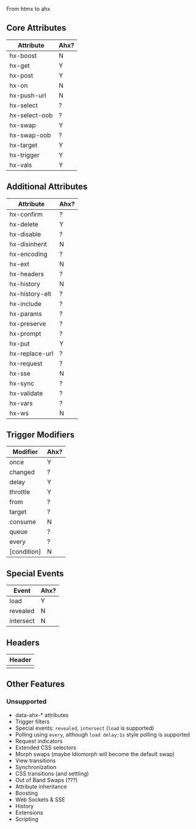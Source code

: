 From htmx to ahx

## Core Attributes

| Attribute     | Ahx? |
| ------------- | ---- |
| hx-boost      | N    |
| hx-get        | Y    |
| hx-post       | Y    |
| hx-on         | N    |
| hx-push-url   | N    |
| hx-select     | ?    |
| hx-select-oob | ?    |
| hx-swap       | Y    |
| hx-swap-oob   | ?    |
| hx-target     | Y    |
| hx-trigger    | Y    |
| hx-vals       | Y    |

## Additional Attributes

| Attribute      | Ahx? |
| -------------- | ---- |
| hx-confirm     | ?    |
| hx-delete      | Y    |
| hx-disable     | ?    |
| hx-disinherit  | N    |
| hx-encoding    | ?    |
| hx-ext         | N    |
| hx-headers     | ?    |
| hx-history     | N    |
| hx-history-elt | ?    |
| hx-include     | ?    |
| hx-params      | ?    |
| hx-preserve    | ?    |
| hx-prompt      | ?    |
| hx-put         | Y    |
| hx-replace-url | ?    |
| hx-request     | ?    |
| hx-sse         | N    |
| hx-sync        | ?    |
| hx-validate    | ?    |
| hx-vars        | ?    |
| hx-ws          | N    |

## Trigger Modifiers

| Modifier    | Ahx? |
| ----------- | ---- |
| once        | Y    |
| changed     | ?    |
| delay       | Y    |
| throttle    | Y    |
| from        | ?    |
| target      | ?    |
| consume     | N    |
| queue       | ?    |
| every       | ?    |
| [condition] | N    |

## Special Events

| Event     | Ahx? |
| --------- | ---- |
| load      | Y    |
| revealed  | N    |
| intersect | N    |

## Headers

| Header |
| ------ |
|        |

## Other Features

### Unsupported

- data-ahx-* attributes
- Trigger filters
- Special events: `revealed`, `intersect` (`load` is supported)
- Polling using `every`, although `load delay:1s` style polling is supported
- Request indicators
- Extended CSS selectors
- Morph swaps (maybe Idiomorph will become the default swap)
- View transitions
- Synchronization
- CSS transitions (and settling)
- Out of Band Swaps (???)
- Attribute inheritance
- Boosting
- Web Sockets & SSE
- History
- Extensions
- Scripting
